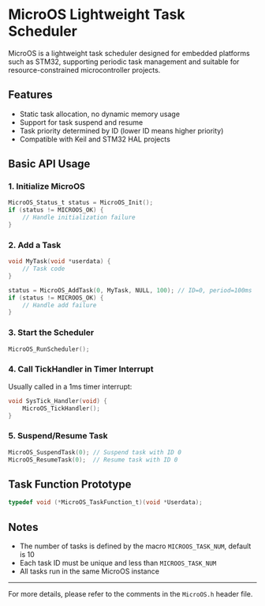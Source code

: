 # MicroOS Lightweight Task Scheduler

MicroOS is a lightweight task scheduler designed for embedded platforms such as STM32, supporting periodic task management and suitable for resource-constrained microcontroller projects.

## Features

- Static task allocation, no dynamic memory usage
- Support for task suspend and resume
- Task priority determined by ID (lower ID means higher priority)
- Compatible with Keil and STM32 HAL projects

## Basic API Usage

### 1. Initialize MicroOS

```c
MicroOS_Status_t status = MicroOS_Init();
if (status != MICROOS_OK) {
    // Handle initialization failure
}
```

### 2. Add a Task

```c
void MyTask(void *userdata) {
    // Task code
}

status = MicroOS_AddTask(0, MyTask, NULL, 100); // ID=0, period=100ms
if (status != MICROOS_OK) {
    // Handle add failure
}
```

### 3. Start the Scheduler

```c
MicroOS_RunScheduler();
```

### 4. Call TickHandler in Timer Interrupt

Usually called in a 1ms timer interrupt:

```c
void SysTick_Handler(void) {
    MicroOS_TickHandler();
}
```

### 5. Suspend/Resume Task

```c
MicroOS_SuspendTask(0); // Suspend task with ID 0
MicroOS_ResumeTask(0);  // Resume task with ID 0
```

## Task Function Prototype

```c
typedef void (*MicroOS_TaskFunction_t)(void *Userdata);
```

## Notes

- The number of tasks is defined by the macro `MICROOS_TASK_NUM`, default is 10
- Each task ID must be unique and less than `MICROOS_TASK_NUM`
- All tasks run in the same MicroOS instance

---

For more details, please refer to the comments in the `MicroOS.h` header file.